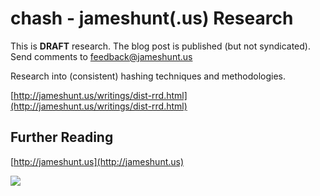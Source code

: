 chash - jameshunt(.us) Research
===============================

This is **DRAFT** research.  The blog post is published (but not
syndicated).  Send comments to [feedback@jameshunt.us](mailto:feedback@jameshunt.us)

Research into (consistent) hashing techniques and methodologies.

[http://jameshunt.us/writings/dist-rrd.html](http://jameshunt.us/writings/dist-rrd.html)

Further Reading
---------------

[http://jameshunt.us](http://jameshunt.us)

<img src="http://jameshunt.us/images/footer.png" />
